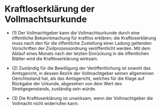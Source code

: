 # Kraftloserklärung der Vollmachtsurkunde

- (1) Der Vollmachtgeber kann die Vollmachtsurkunde durch eine öffentliche Bekanntmachung für kraftlos erklären; die Kraftloserklärung muss nach den für die öffentliche Zustellung einer Ladung geltenden Vorschriften der Zivilprozessordnung veröffentlicht werden. Mit dem Ablauf eines Monats nach der letzten Einrückung in die öffentlichen Blätter wird die Kraftloserklärung wirksam.

- (2) Zuständig für die Bewilligung der Veröffentlichung ist sowohl das Amtsgericht, in dessen Bezirk der Vollmachtgeber seinen allgemeinen Gerichtsstand hat, als das Amtsgericht, welches für die Klage auf Rückgabe der Urkunde, abgesehen von dem Wert des Streitgegenstands, zuständig sein würde.

- (3) Die Kraftloserklärung ist unwirksam, wenn der Vollmachtgeber die Vollmacht nicht widerrufen kann.

